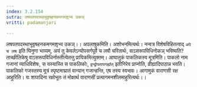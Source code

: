 ```yaml
---
index: 3.2.154
sutra: लषपतपदस्थाभूवृषहनकमगमशृ़भ्य उकञ्
vritti: padamanjari

---
```

लषपतपदस्थाभूवृषहनकमगमशृ़भ्य उकञ्।। अपलाषुकमिति। अशोभनमित्यर्थः। नन्वत्र विशेषविहितत्वाद् `अपे च लषः` इति घिनुणा भाव्यम्, अयं तु केवलेऽन्योपसर्गपूर्वे च लषौ चरितार्थः, वाऽसरूपविधिनोकञ् भविष्यति? ताच्छीलिकेषु वाऽसरूपविधिर्नास्तीत्येतत्तु प्रायिकमित्युक्तम्। आघातुकं पाकलिकस्य मूत्रमिति। पाकलो नाम गजानां व्याधिविशेषः, स यस्यास्ति स पाकलिकोः, `द्वन्द्वोपतापगर्ह्यात्` इतीनिरेव प्राप्नोति, व्रीह्यादिपाठान्न भवति। पाकलिको गजस्तस्य मूत्रं स्पृष्टमाघ्रातं वान्यान् गजान्हन्ति, एष तस्य स्वभावः। आगामुकं वाराणसी रक्ष आहुरिति। यः शापादिना रक्षोभूतः तं मोक्षार्थ वाराणसीं प्रत्यागमनशीलमाहुरित्यर्थः।।